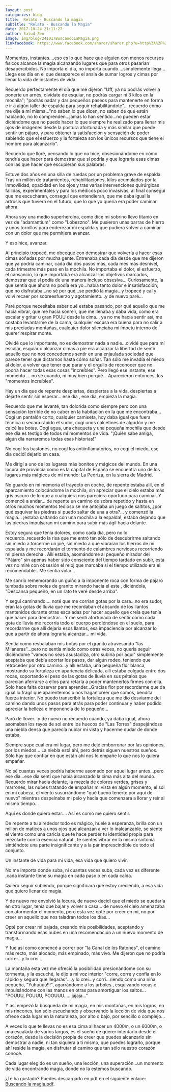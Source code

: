 ```yaml
---
layout: post
categories: blog
title:  Relato - Buscando la magia
subtitle: "Relato - Buscando la Magia"
date: 2017-10-24 21:11:27
author: Salud-Zen
image: img/blog/241017BuscandoLaMagia.png
linkfacebook: https://www.facebook.com/sharer/sharer.php?u=http%3A%2F%2Fwww.salud-zen.com%2Fblog%2F2017%2F10%2F24%2Fbuscando-magia.html&amp;src=sdkpreparse
---
```


Momentos, instantes....eso es lo que hace que alguien con menos recursos físicos alcance la magia alcanzando lugares que para otros pasarían desapercibidos.
No importa el día, no importa cuando....simplemente llega...
Llega ese día en el que desaparece el ansia de sumar logros y cimas por llenar la vida de instantes de vida.

Recuerdo perfectamente el día que me dijeron "Uff, ya no podrás volver a ponerte un arnés, olvídate de esquiar, no podrás cargar ni 3 kilos en la mochila"; "podrás nadar y dar pequeños paseos para mantenerte en forma e ir a algún taller de espalda para seguir rehabilitándote"... recuerdo como me dije a mí misma..."no saben lo que dicen, no saben de qué están hablando, no lo comprenden...jamás lo han sentido...no pueden estar diciéndome que no puedo hacer lo que siempre he realizado para llenar mis ojos de imágenes desde la postura afortunada y más similar que puede sentir un pájaro, y para obtener la satisfacción y sensación de poder sabiendo que el esfuerzo y la fortaleza son los únicos recursos que tiene el hombre para alcanzarlo".

Recuerdo que lloré, pensando lo que no hice, obsesionándome en cómo tendría que hacer para demostrar que sí podría y que lograría esas cimas con las que hacer que escupieran sus palabras.

Estuve dos años en una silla de ruedas por un problema grave de espalda. Tras un millón de tratamientos, rehabilitaciones, kilos acumulados por la inmovilidad, opacidad en los ojos y tras varias intervenciones quirúrgicas fallidas, experimentales y para los médicos poco invasivas, al final conseguí que me escucharan, conseguí que entendieran, que me daba igual la artrosis que tuviera en el futuro, que lo que yo quería era poder caminar ahora.

 Ahora soy una medio superheroína, como dice mi sobrino llevo titanio en vez de "adamantium" como "Lobezzno". Me pusieron unas barras de hierro y unos tornillos para enderezar mi espalda y que pudiera volver a caminar con un dolor que me permitiera avanzar.

Y eso hice, avanzar.

Al principio tropecé, me obcequé con demostrar que volvería a hacer esas cimas soñadas por mucha gente. Entrenaba cada día desde que me dijeron que ya podría caminar, cada día dos pasos más, cada mes más desnivel, cada trimestre más peso en la mochila. No importaba el dolor, el esfuerzo, el cansancio, lo que importaba era alcanzar los objetivos marcados, demostrar que sí podía de una manera incluso obsesiva...
Curiosamente, la que sentía que ahora no podía era yo...había tanto dolor e insatisfacción, que no disfrutaba...no sé por qué...se perdió la magia...y tropecé y caí y volví recaer por sobreesfuerzo y agotamiento...y de nuevo paré...

Paré porque necesitaba saber qué estaba pasando, por qué aquello que me hacia vibrar, que me hacia sonreír, que me llenaba y daba vida, como era escalar y gritar u gran POUU desde la cima... ya no me hacía sentir así, me costaba levantarme de la cama, cualquier excusa era buena para no salir a mis preciadas montañas, cualquier dolor silenciaba mi ímpetu interno de querer respirar monte.

Olvidé que lo importante, no es demostrar nada a nadie...olvidé que para mí escalar, esquiar o alcanzar cimas a pie era alcanzar la libertad de sentir aquello que no nos concedemos sentir en una enjaulada sociedad que parece tener que dictarnos hasta cómo soñar. Tan sólo me invadía el miedo al dolor, a volver que tener que parar y el orgullo de reconocer que no podría hacer todas esas cosas "increíbles".
Pero llegó ese instante, ese momento ... no sé cuando, ni muy bien porqué... Aparecieron entonces, los "momentos increíbles".

 Hay un día que de repente despiertas, despiertas a la vida, despiertas a dejarte sentir sin esperar... ese día , ese día, empieza la magia.

Recuerdo que me levanté, tan dolorida como siempre pero con una sensación terrible de no caber en la habitación en la que me encontraba... Cogí un pantalón corto, cualquier camiseta, hoy daba igual que fuera técnica o secara rápido el sudor, cogí unos calcetines de algodón y me calcé las botas. Cogí agua, una chaqueta y una pequeña mochila que desde ese día es testigo de todos mi momentos de vida. "¡Quién sabe amiga, algún día narraremos todas esas historias!"

No cogí los bastones, no cogí los antiinflamatorios, no cogí el miedo, ese día decidí dejarlo en casa.

Me dirigí a uno de los lugares más bonitos y mágicos del mundo. En una locura de provincia como es la capital de España se encuentra uno de los lugares más mágicos de mi mundo: La Pedriza, en la sierra de Madrid.

No guardo en mi memoria el trayecto en coche, de repente estaba allí, en el aparcamiento colocándome la mochila, sin apreciar que el cielo estaba más gris oscuro de lo que a cualquiera nos pareciera oportuno para caminar. Y comencé a andar... de repente un camino de sobra repetido y hasta en otros muchos momentos tedioso se me antojaba un juego de saltitos, ¿por qué esquivar las piedras si puedo saltar de una a otra?... y comenzó la magia... ¡estaba saltando con una mochila a la espalda!, estaba dejando que las piedras impulsaran mi camino para subir más ágil hacia delante.

Estoy segura que tenía dolores, como cada día, pero no lo recuerdo..recuerdo la risa que me entró tan sólo de descubrirme saltando sin miedo a torcerme un pié, sin miedo a que vibraran los hierros de mi espalada y me recordarán el tormento de calambres nerviosos recorriendo mi pierna derecha . Allí estaba, asomándome al pequeño mirador del "Pájaro" sin apenas haber sido consciente del tiempo tardado en subir, esta vez no miré con obsesión el reloj que marcaba si el tiempo utilizado era el recomendable...Me sentía volar...

 Me sonrío rememorando un guiño a la imponente roca con forma de pájaro tumbada sobre moles de granito mirando hacia el este , diciéndola, "Descansa pequeño, en un rato te veré desde arriba".

Y seguí caminando.... noté que me corrían gotas por la cara...no era sudor, eran las gotas de lluvia que me recordaban el absurdo de los llantos mantenidos durante otras escaladas por hacer aquello que creía que tenía que hacer para demostrar... Y me sentí afortunada de sentir como cada gota de lluvia me recorría todo el cuerpo perdiéndose en el suelo, para recordarme que allí dejaría esos llantos, esa impaciencia por alcanzar lo que a partir de ahora lograría alcanzar... mi vida.

Sentía como resbalaban mis botas por el granito atravesando "las Milaneras"...pero no sentía miedo como otras veces, no quería seguir diciéndome "vamos no seas asustadiza, otro subiría por aquí" simplemente aceptaba que debía acortar los pasos, dar algún rodeo, teniendo que retroceder por otro camino...y allí estaba, una pequeña flor blanca, mostrando su fortaleza en apariencia delicada, allí estaba colgada entre dos rocas, soportando el peso de las gotas de lluvia en sus pétalos que parecían aferrarse a ellos para retarla a poder mantenerlos firmes con ella.
Solo hace falta observar para aprender...Gracias flor por recordarme que da igual lo frágil que aparentemos o nos hagan creer que somos, bendita fuerza interior. No puedo transcribir la fortaleza que me dio desviarme del camino dando unos pasos para atrás para poder continuar y haber podido apreciar la belleza e imponencia de lo pequeño...

Paró de llover...y de nuevo no recuerdo cuando, ya daba igual, ahora asomaban los rayos de sol entre los huecos de "Las Torres" despejándose una niebla densa que parecía nublar mi vista y hacerme dudar de donde estaba.

Siempre supe cual era mi lugar, pero me dejé emborronar por las opiniones, por los miedos... La niebla está ahí, pero detrás siguen nuestros sueños. Sólo hay que confiar en que están ahí nos lo empañe lo que nos lo quiera empañar.

 No sé cuantas veces podría haberme asomado por aquel lugar antes...pero ese día...ese día sentí que había alcanzado la cima más alta del mundo. Recuerdo mirar hacia delante, la mezcla de colores verdes, grises y marrones, las nubes tratando de empañar mi vista en algún momento, el sol en mi cabeza, el viento susurrándome "qué bueno tenerte por aquí de nuevo" mientras despeinaba mi pelo y hacia que comenzara a llorar y reír al mismo tiempo...

Aquí es donde quiero estar.... Así es como me quiero sentir.

De repente a tu alrededor todo es mágico, huele a esperanza, brilla con un millón de matices a unos ojos que alcanzan a ver lo inalcanzable, se siente el viento como una caricia que te hace perder tu identidad propia para mezclarte con la esencia natural , te sientes vibrar en la misma sintonía sintiéndote una parte insignificante y a la par imprescindible de todo el conjunto.

Un instante de vida para mi vida, esa vida que quiero vivir.

No me importa donde suba, ni cuantas veces suba, cada vez es diferente ,cada instante tiene su magia en cada paso o en cada caída.

Quiero seguir subiendo, porque significará que estoy creciendo, a esa vida que quiero llenar de magia.

Y de nuevo me envolvió la locura, de nuevo decidí que el miedo se quedaría en otro lugar, tenía que bajar y volver a casa... de nuevo el cielo amenazaba con atormentar el momento, pero esta vez opté por creer en mí, no por creer en aquello que nos taladran todos los días...

Opté por crear mi bajada, creando mis posibilidades, aceptando y transformando esas nubes en una recomendación a un nuevo momento de magia...

Y fue así como comencé a correr por "la Canal de los Ratones", el camino más recto, más alocado, más empinado, más vivo. Me dijeron que no podría correr...y lo creí...

La montaña esta vez me ofreció la posibilidad presionándome con su tormenta, y la escuché, le dijo a mi voz interior "corre, corre y confía en lo rápido y segura que llegarás"....y lo creí...y corrí...riendo como una niña pequeña, "Yuhuuuu!!!", agarrándome a los árboles , esquivando rocas e impulsándome con las manos en otras para amortiguar los saltos... "POUUU, POUUU, POOUUU..... jajaja..."

Y así empezó la búsqueda de mi magia, en mis montañas, en mis logros, en mis rincones, tan sólo escuchando y observando la lección de vida que nos ofrece cada lugar en la naturaleza, por alto o bajo, por sencillo o complejo...

A veces lo que te llevas no es esa cima al hacer un 4000m, o un 6000m, o una escalada de varios largos, es el sueño de querer intentarlo desde el corazón, desde la decisión propia de creer que puedes alcanzarlo sin demostrar a nadie, ni tan siquiera a ti mismo, que puedes lograrlo, porque ahí reside la magia, en disfrutar el camino que tan sólo nuestro corazón conoce.

Cada lugar elegido es un sueño, una lección, una superación...un momento de vida encontrando magia, donde no la estemos buscando.

¿Te ha gustado? Puedes descargarlo en pdf en el siguiente enlace: [Buscando la magia.pdf][descarga].

[descarga]: {{site.url}}{{site.baseurl}}/img/blog/2017-10-24-BuscandoLaMagia.pdf
